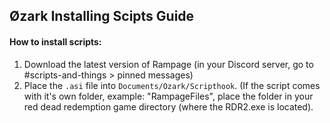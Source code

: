 ## Øzark Installing Scipts Guide

#### How to install scripts:

1. Download the latest version of Rampage (in your Discord server, go to #scripts-and-things > pinned messages)
2. Place the `.asi` file into `Documents/Ozark/Scripthook`. (If the script comes with it's own folder, example: "RampageFiles", place the folder in your  red dead redemption game directory (where the RDR2.exe is located).
